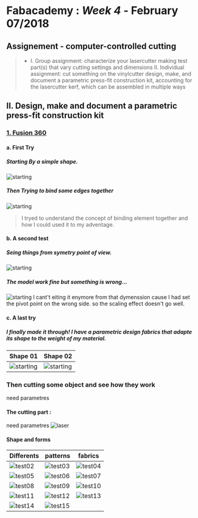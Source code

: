 # Fabacademy : *Week 4* - **February 07/2018**



## Assignement - computer-controlled cutting

> * I. Group assignment:
      characterize your lasercutter
      making test part(s) that vary cutting settings and dimensions
   II. Individual assignment:
      cut something on the vinylcutter
      design, make, and document a parametric press-fit construction kit,
         accounting for the lasercutter kerf,
         which can be assembled in multiple ways

## II. Design, make and document a parametric press-fit construction kit

### <u>1. Fusion 360</u>

#### a. First Try

##### Starting By a simple shape.

![starting](assets/img/Week4/fusion360_00.jpg)

##### Then Trying to bind some edges together
![starting](assets\img\Week4\fusion360_01.jpg)

> I tryed to understand the concept of binding element together and how I could used it to my adventage.

#### b. A second test

##### Seing things from symetry point of view.

![starting](assets/img/week4/fusion360_02.jpg)

##### The model work fine but something is wrong...
![starting](assets/img/week4/fusion360_03.jpg)
I cant't eiting it enymore from that dymenssion cause I had set the pivot point on the wrong side. so the scaling effect doesn't go well.

#### c. A last try

##### I finally made it through! I have a parametric design fabrics that adapte its shape to the weight of my material.
| Shape 01 | Shape 02 |
| --- | --- |
| ![starting](assets/img/week4/fusion360_05.jpg) | ![starting](assets/img/week4/fusion360_04.jpg) |

### Then cutting some object and see how they work

need parametres
![]()
#### The cutting part :
need parametres
![laser](assets/img/Week4/Parametric_wood_06.jpg)

#### Shape and forms

| Differents | patterns | fabrics |
| --- | --- | --- |
| ![test02](assets\img\Week4\Parametric_wood_14.jpg) | ![test03](assets\img\Week4\parametric_wood_15.jpg) | ![test04](assets\img\Week4\parametric_wood_13.jpg) |
| ![test05](assets\img\Week4\parametric_wood_02.jpg) | ![test06](assets\img\Week4\parametric_wood_03.jpg) | ![test07](assets\img\Week4\parametric_wood_07.jpg) |
| ![test08](assets\img\Week4\parametric_wood_05.jpg) | ![test09](assets\img\Week4\parametric_wood_04.jpg) | ![test10](assets\img\Week4\parametric_wood_01.jpg) |
| ![test11](assets\img\Week4\parametric_wood_08.jpg) | ![test12](assets\img\Week4\parametric_wood_09.jpg) | ![test13](assets\img\Week4\parametric_wood_10.jpg) |
| ![test14](assets\img\Week4\parametric_wood_11.jpg) | ![test15](assets\img\Week4\parametric_wood_12.jpg) |  |
